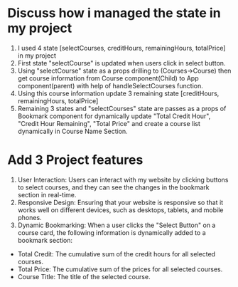 # Discuss how i managed the state in my project

1. I used 4 state [selectCourses, creditHours, remainingHours, totalPrice] in my project
2. First state "selectCourse" is updated when users click in select button.
3. Using "selectCourse" state as a props drilling to (Courses->Course) then get course information from Course component(Child) to App component(parent) with help of handleSelectCourses function.
4. Using this course information update 3 remaining state [creditHours, remainingHours, totalPrice]
5. Remaining 3 states and "selectCourses" state are passes as a props of Bookmark component for dynamically update "Total Credit Hour", "Credit Hour Remaining", "Total Price" and create a course list dynamically in Course Name Section.

# Add 3 Project features

1. User Interaction: Users can interact with my website by clicking buttons to select courses, and they can see the changes in the bookmark section in real-time.
2. Responsive Design: Ensuring that your website is responsive so that it works well on different devices, such as desktops, tablets, and mobile phones.
3. Dynamic Bookmarking: When a user clicks the "Select Button" on a course card, the following information is dynamically added to a bookmark section:

- Total Credit: The cumulative sum of the credit hours for all selected courses.
- Total Price: The cumulative sum of the prices for all selected courses.
- Course Title: The title of the selected course.
